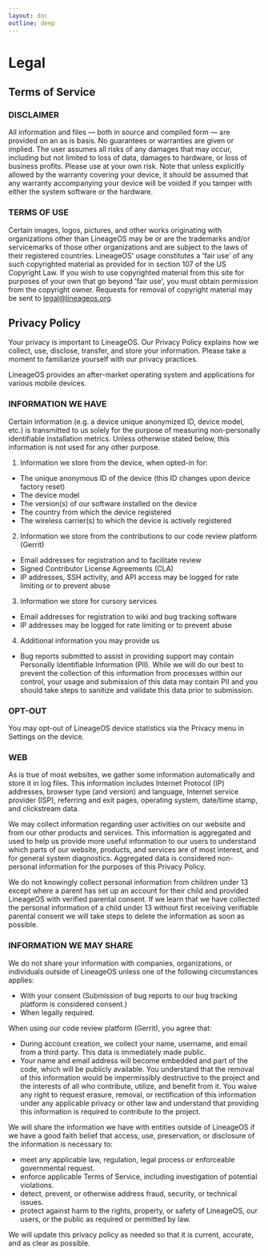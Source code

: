 ```yaml
---
layout: doc
outline: deep
---
```


# Legal

## Terms of Service

### DISCLAIMER
All information and files &mdash; both in source and compiled form &mdash; are provided on an as is basis. No guarantees or warranties are given or implied. The user assumes all risks of any damages that may occur, including but not limited to loss of data, damages to hardware, or loss of business profits. Please use at your own risk. Note that unless explicitly allowed by the warranty covering your device, it should be assumed that any warranty accompanying your device will be voided if you tamper with either the system software or the hardware.

### TERMS OF USE
Certain images, logos, pictures, and other works originating with organizations other than LineageOS may be or are the trademarks and/or servicemarks of those other organizations and are subject to the laws of their registered countries. LineageOS' usage constitutes a 'fair use' of any such copyrighted material as provided for in section 107 of the US Copyright Law. If you wish to use copyrighted material from this site for purposes of your own that go beyond 'fair use', you must obtain permission from the copyright owner. Requests for removal of copyright material may be sent to <legal@lineageos.org>.

## Privacy Policy
Your privacy is important to LineageOS. Our Privacy Policy explains how we collect, use, disclose, transfer, and store your information. Please take a moment to familiarize yourself with our privacy practices.

LineageOS provides an after-market operating system and applications for various mobile devices.

### INFORMATION WE HAVE
Certain information (e.g. a device unique anonymized ID, device model, etc.) is transmitted to us solely for the purpose of measuring non-personally identifiable installation metrics. Unless otherwise stated below, this information is not used for any other purpose.

1. Information we store from the device, when opted-in for:
 - The unique anonymous ID of the device (this ID changes upon device factory reset)
 - The device model
 - The version(s) of our software installed on the device
 - The country from which the device registered
 - The wireless carrier(s) to which the device is actively registered

2. Information we store from the contributions to our code review platform (Gerrit)
 - Email addresses for registration and to facilitate review
 - Signed Contributor License Agreements (CLA)
 - IP addresses, SSH activity, and API access may be logged for rate limiting or to prevent abuse

3. Information we store for cursory services
 - Email addresses for registration to wiki and bug tracking software
 - IP addresses may be logged for rate limiting or to prevent abuse

4. Additional information you may provide us
 - Bug reports submitted to assist in providing support may contain Personally Identifiable Information (PII). While we will do our best to prevent the collection of this information from processes within our control, your usage and submission of this data may contain PII and you should take steps to sanitize and validate this data prior to submission.

### OPT-OUT
You may opt-out of LineageOS device statistics via the Privacy menu in Settings on the device.

### WEB
As is true of most websites, we gather some information automatically and store it in log files. This information includes Internet Protocol (IP) addresses, browser type (and version) and language, Internet service provider (ISP), referring and exit pages, operating system, date/time stamp, and clickstream data.

We may collect information regarding user activities on our website and from our other products and services. This information is aggregated and used to help us provide more useful information to our users to understand which parts of our website, products, and services are of most interest, and for general system diagnostics. Aggregated data is considered non-personal information for the purposes of this Privacy Policy.

We do not knowingly collect personal information from children under 13 except where a parent has set up an account for their child and provided LineageOS with verified parental consent. If we learn that we have collected the personal information of a child under 13 without first receiving verifiable parental consent we will take steps to delete the information as soon as possible.

### INFORMATION WE MAY SHARE
We do not share your information with companies, organizations, or individuals outside of LineageOS unless one of the following circumstances applies:

- With your consent (Submission of bug reports to our bug tracking platform is considered consent.)
- When legally required.

When using our code review platform (Gerrit), you agree that:

- During account creation, we collect your name, username, and email from a third party. This data is immediately made public.
- Your name and email address will become embedded and part of the code, which will be publicly available. You understand that the removal of this information would be impermissibly destructive to the project and the interests of all who contribute, utilize, and benefit from it. You waive any right to request erasure, removal, or rectification of this information under any applicable privacy or other law and understand that providing this information is required to contribute to the project.

We will share the information we have with entities outside of LineageOS if we have a good faith belief that access, use, preservation, or disclosure of the information is necessary to:

 - meet any applicable law, regulation, legal process or enforceable governmental request.
 - enforce applicable Terms of Service, including investigation of potential violations.
 - detect, prevent, or otherwise address fraud, security, or technical issues.
 - protect against harm to the rights, property, or safety of LineageOS, our users, or the public as required or permitted by law.

We will update this privacy policy as needed so that it is current, accurate, and as clear as possible.
